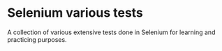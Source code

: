 # Selenium various tests

A collection of various extensive tests done in Selenium for learning and practicing purposes.
